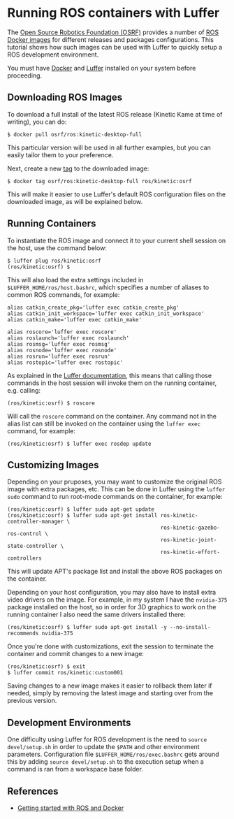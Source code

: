 # Running ROS containers with Luffer

The [Open Source Robotics Foundation (OSRF)](https://www.osrfoundation.org/) provides a number of [ROS Docker images](https://registry.hub.docker.com/_/ros/) for different releases and packages configurations. This tutorial shows how such images can be used with Luffer to quickly setup a ROS development environment.

You must have [Docker](http://docker.com/) and [Luffer](https://github.com/xperroni/luffer) installed on your system before proceeding.

## Downloading ROS Images

To download a full install of the latest ROS release (Kinetic Kame at time of writing), you can do:

    $ docker pull osrf/ros:kinetic-desktop-full

This particular version will be used in all further examples, but you can easily tailor them to your preference.

Next, create a new [tag](https://docs.docker.com/engine/reference/commandline/tag/) to the downloaded image:

    $ docker tag osrf/ros:kinetic-desktop-full ros/kinetic:osrf

This will make it easier to use Luffer's default ROS configuration files on the downloaded image, as will be explained below.

## Running Containers

To instantiate the ROS image and connect it to your current shell session on the host, use the command below:

    $ luffer plug ros/kinetic:osrf
    (ros/kinetic:osrf) $

This will also load the extra settings included in `$LUFFER_HOME/ros/host.bashrc`, which specifies a number of aliases to common ROS commands, for example:

    alias catkin_create_pkg='luffer exec catkin_create_pkg'
    alias catkin_init_workspace='luffer exec catkin_init_workspace'
    alias catkin_make='luffer exec catkin_make'

    alias roscore='luffer exec roscore'
    alias roslaunch='luffer exec roslaunch'
    alias rosmsg='luffer exec rosmsg'
    alias rosnode='luffer exec rosnode'
    alias rosrun='luffer exec rosrun'
    alias rostopic='luffer exec rostopic'

As explained in the [Luffer documentation](https://github.com/xperroni/luffer/blob/master/README.md), this means that calling those commands in the host session will invoke them on the running container, e.g. calling:

    (ros/kinetic:osrf) $ roscore

Will call the `roscore` command on the container. Any command not in the alias list can still be invoked on the container using the `luffer exec` command, for example:

    (ros/kinetic:osrf) $ luffer exec rosdep update

## Customizing Images

Depending on your pruposes, you may want to customize the original ROS image with extra packages, etc. This can be done in Luffer using the `luffer sudo` command to run root-mode commands on the container, for example:

    (ros/kinetic:osrf) $ luffer sudo apt-get update
    (ros/kinetic:osrf) $ luffer sudo apt-get install ros-kinetic-controller-manager \
                                                     ros-kinetic-gazebo-ros-control \
                                                     ros-kinetic-joint-state-controller \
                                                     ros-kinetic-effort-controllers

This will update APT's package list and install the above ROS packages on the container.

Depending on your host configuration, you may also have to install extra video drivers on the image. For example, in my system I have the `nvidia-375` package installed on the host, so in order for 3D graphics to work on the running container I also need the same drivers installed there:

    (ros/kinetic:osrf) $ luffer sudo apt-get install -y --no-install-recommends nvidia-375

Once you're done with customizations, exit the session to terminate the container and commit changes to a new image:

    (ros/kinetic:osrf) $ exit
    $ luffer commit ros/kinetic:custom001

Saving changes to a new image makes it easier to rollback them later if needed, simply by removing the latest image and starting over from the previous version.

## Development Environments

One difficulty using Luffer for ROS development is the need to `source devel/setup.sh` in order to update the `$PATH` and other environment parameters. Configuration file `$LUFFER_HOME/ros/exec.bashrc` gets around this by adding `source devel/setup.sh` to the execution setup when a command is ran from a workspace base folder.

## References

* [Getting started with ROS and Docker](http://wiki.ros.org/docker/Tutorials/Docker)
